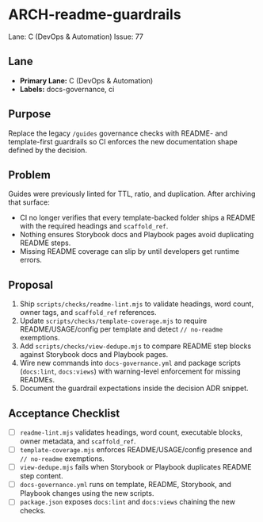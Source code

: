 # ARCH-readme-guardrails

Lane: C (DevOps & Automation)
Issue: 77

## Lane

- **Primary Lane:** C (DevOps & Automation)
- **Labels:** docs-governance, ci

## Purpose

Replace the legacy `/guides` governance checks with README- and template-first
guardrails so CI enforces the new documentation shape defined by the decision.

## Problem

Guides were previously linted for TTL, ratio, and duplication. After archiving
that surface:

- CI no longer verifies that every template-backed folder ships a README with
  the required headings and `scaffold_ref`.
- Nothing ensures Storybook docs and Playbook pages avoid duplicating README
  steps.
- Missing README coverage can slip by until developers get runtime errors.

## Proposal

1. Ship `scripts/checks/readme-lint.mjs` to validate headings, word count, owner
   tags, and `scaffold_ref` references.
2. Update `scripts/checks/template-coverage.mjs` to require README/USAGE/config
   per template and detect `// no-readme` exemptions.
3. Add `scripts/checks/view-dedupe.mjs` to compare README step blocks against
   Storybook docs and Playbook pages.
4. Wire new commands into `docs-governance.yml` and package scripts (`docs:lint`,
   `docs:views`) with warning-level enforcement for missing READMEs.
5. Document the guardrail expectations inside the decision ADR snippet.

## Acceptance Checklist

- [ ] `readme-lint.mjs` validates headings, word count, executable blocks, owner
      metadata, and `scaffold_ref`.
- [ ] `template-coverage.mjs` enforces README/USAGE/config presence and `// no-readme`
      exemptions.
- [ ] `view-dedupe.mjs` fails when Storybook or Playbook duplicates README step
      content.
- [ ] `docs-governance.yml` runs on template, README, Storybook, and Playbook
      changes using the new scripts.
- [ ] `package.json` exposes `docs:lint` and `docs:views` chaining the new checks.
